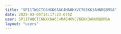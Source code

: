 ```yaml
---
title: "SP11TWQCTC6NXK6A6C4MA0HXVC76EKK3AHNRQ8MSA"
date: 2025-03-05T14:17:23.675Z
user: SP11TWQCTC6NXK6A6C4MA0HXVC76EKK3AHNRQ8MSA
layout: "users"
---
```

    